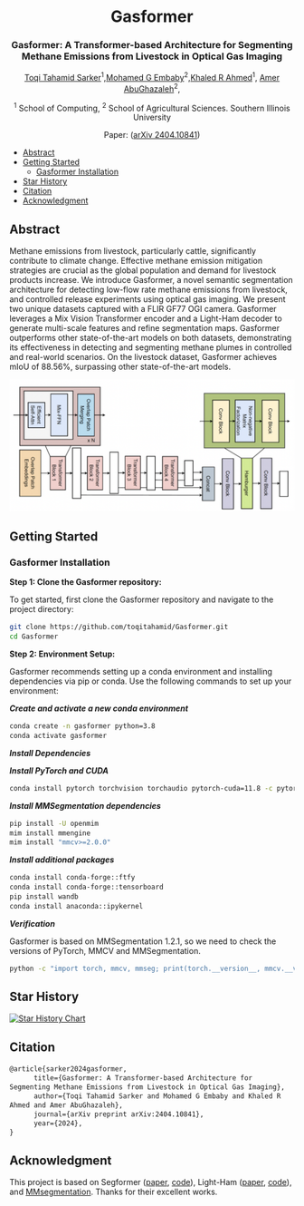 
<div align="center">
<h1>Gasformer </h1>
<h3>Gasformer: A Transformer-based Architecture for Segmenting Methane Emissions from Livestock in Optical Gas Imaging</h3>

[Toqi Tahamid Sarker](https://scholar.google.com/citations?hl=en&pli=1&user=i1SmuwYAAAAJ)<sup>1</sup>,[Mohamed G Embaby](https://scholar.google.com/citations?hl=en&user=N4Pc3A0AAAAJ)<sup>2</sup>,[Khaled R Ahmed](https://scholar.google.com/citations?user=FYKqgh4AAAAJ&hl=en)<sup>1</sup>, [Amer AbuGhazaleh](https://scholar.google.com/citations?hl=en&user=FxqWjHsAAAAJ)<sup>2</sup>,

<sup>1</sup> School of Computing, <sup>2</sup>  School of Agricultural Sciences.
Southern Illinois University

Paper: ([arXiv 2404.10841](https://arxiv.org/abs/2404.10841))

</div>


- [Abstract](#abstract)
- [Getting Started](#getting-started)
  - [Gasformer Installation](#gasformer-installation)
- [Star History](#star-history)
- [Citation](#citation)
- [Acknowledgment](#acknowledgment)




## Abstract
Methane emissions from livestock, particularly cattle, significantly contribute to climate change. Effective methane emission mitigation strategies are crucial as the global population and demand for livestock products increase. We introduce Gasformer, a novel semantic segmentation architecture for detecting low-flow rate methane emissions from livestock, and controlled release experiments using optical gas imaging. We present two unique datasets captured with a FLIR GF77 OGI camera. Gasformer leverages a Mix Vision Transformer encoder and a Light-Ham decoder to generate multi-scale features and refine segmentation maps. Gasformer outperforms other state-of-the-art models on both datasets, demonstrating its effectiveness in detecting and segmenting methane plumes in controlled and real-world scenarios. On the livestock dataset, Gasformer achieves mIoU of 88.56%, surpassing other state-of-the-art models.

<p align="center">
  <div style="position: relative; display: inline-block;">
    <img src="./resources/gasformer.png" alt="Wide Image" style="display: block;">
    <!-- <img src="./resources/param_count_table.PNG" alt="Narrow Image" width="250" style="position: absolute; top: 50%; left: 50%; transform: translate(-50%, -50%);"> -->
  </div>
</p>


## Getting Started


### Gasformer Installation

**Step 1: Clone the Gasformer repository:**

To get started, first clone the Gasformer repository and navigate to the project directory:



```bash
git clone https://github.com/toqitahamid/Gasformer.git
cd Gasformer
```


**Step 2: Environment Setup:**

Gasformer recommends setting up a conda environment and installing dependencies via pip or conda. Use the following commands to set up your environment:

***Create and activate a new conda environment***

```bash
conda create -n gasformer python=3.8
conda activate gasformer
```

***Install Dependencies***

***Install PyTorch and CUDA***

```bash
conda install pytorch torchvision torchaudio pytorch-cuda=11.8 -c pytorch -c nvidia
```

***Install MMSegmentation dependencies***

```bash
pip install -U openmim
mim install mmengine
mim install "mmcv>=2.0.0"
```

***Install additional packages***

```bash
conda install conda-forge::ftfy
conda install conda-forge::tensorboard
pip install wandb
conda install anaconda::ipykernel
```

***Verification***

Gasformer is based on MMSegmentation 1.2.1, so we need to check the versions of PyTorch, MMCV and MMSegmentation.

```bash
python -c "import torch, mmcv, mmseg; print(torch.__version__, mmcv.__version__, mmseg.__version__)"
```


## Star History

[![Star History Chart](https://api.star-history.com/svg?repos=toqitahamid/Gasformer&type=Date)](https://star-history.com/#toqitahamid/Gasformer&Date)



## Citation

```
@article{sarker2024gasformer,
      title={Gasformer: A Transformer-based Architecture for Segmenting Methane Emissions from Livestock in Optical Gas Imaging}, 
      author={Toqi Tahamid Sarker and Mohamed G Embaby and Khaled R Ahmed and Amer AbuGhazaleh},
      journal={arXiv preprint arXiv:2404.10841},
      year={2024},
}
```



## Acknowledgment

This project is based on Segformer ([paper](https://arxiv.org/abs/2105.15203), [code](https://github.com/NVlabs/SegFormer/tree/master)), Light-Ham ([paper](https://arxiv.org/abs/2109.04553), [code](https://github.com/Gsunshine/Enjoy-Hamburger/tree/main/seg_light_ham)), and [MMsegmentation](https://github.com/open-mmlab/mmsegmentation). Thanks for their excellent works.

